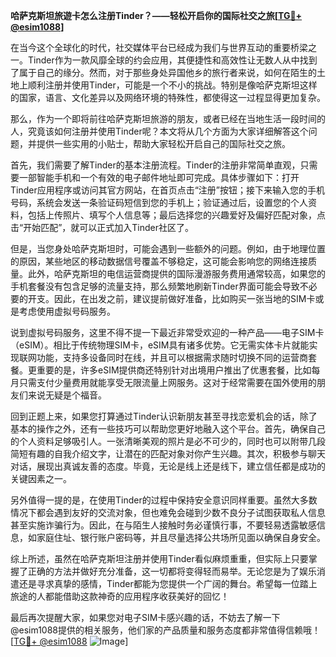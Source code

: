 **哈萨克斯坦旅遊卡怎么注册Tinder？——轻松开启你的国际社交之旅[[TG💪+ @esim1088](https://t.me/s/esim1088)]**

在当今这个全球化的时代，社交媒体平台已经成为我们与世界互动的重要桥梁之一。Tinder作为一款风靡全球的约会应用，其便捷性和高效性让无数人从中找到了属于自己的缘分。然而，对于那些身处异国他乡的旅行者来说，如何在陌生的土地上顺利注册并使用Tinder，可能是一个不小的挑战。特别是像哈萨克斯坦这样的国家，语言、文化差异以及网络环境的特殊性，都使得这一过程显得更加复杂。

那么，作为一个即将前往哈萨克斯坦旅游的朋友，或者已经在当地生活一段时间的人，究竟该如何注册并使用Tinder呢？本文将从几个方面为大家详细解答这个问题，并提供一些实用的小贴士，帮助大家轻松开启自己的国际社交之旅。

首先，我们需要了解Tinder的基本注册流程。Tinder的注册非常简单直观，只需要一部智能手机和一个有效的电子邮件地址即可完成。具体步骤如下：打开Tinder应用程序或访问其官方网站，在首页点击“注册”按钮；接下来输入您的手机号码，系统会发送一条验证码短信到您的手机上；验证通过后，设置您的个人资料，包括上传照片、填写个人信息等；最后选择您的兴趣爱好及偏好匹配对象，点击“开始匹配”，就可以正式加入Tinder社区了。

但是，当您身处哈萨克斯坦时，可能会遇到一些额外的问题。例如，由于地理位置的原因，某些地区的移动数据信号覆盖不够稳定，这可能会影响您的网络连接质量。此外，哈萨克斯坦的电信运营商提供的国际漫游服务费用通常较高，如果您的手机套餐没有包含足够的流量支持，那么频繁地刷新Tinder界面可能会导致不必要的开支。因此，在出发之前，建议提前做好准备，比如购买一张当地的SIM卡或是考虑使用虚拟号码服务。

说到虚拟号码服务，这里不得不提一下最近非常受欢迎的一种产品——电子SIM卡（eSIM）。相比于传统物理SIM卡，eSIM具有诸多优势。它无需实体卡片就能实现联网功能，支持多设备同时在线，并且可以根据需求随时切换不同的运营商套餐。更重要的是，许多eSIM提供商还特别针对出境用户推出了优惠套餐，比如每月只需支付少量费用就能享受无限流量上网服务。这对于经常需要在国外使用的朋友们来说无疑是个福音。

回到正题上来，如果您打算通过Tinder认识新朋友甚至寻找恋爱机会的话，除了基本的操作之外，还有一些技巧可以帮助您更好地融入这个平台。首先，确保自己的个人资料足够吸引人。一张清晰美观的照片是必不可少的，同时也可以附带几段简短有趣的自我介绍文字，让潜在的匹配对象对你产生兴趣。其次，积极参与聊天对话，展现出真诚友善的态度。毕竟，无论是线上还是线下，建立信任都是成功的关键因素之一。

另外值得一提的是，在使用Tinder的过程中保持安全意识同样重要。虽然大多数情况下都会遇到友好的交流对象，但也难免会碰到少数不良分子试图获取私人信息甚至实施诈骗行为。因此，在与陌生人接触时务必谨慎行事，不要轻易透露敏感信息，如家庭住址、银行账户密码等，并且尽量选择公共场所见面以确保自身安全。

综上所述，虽然在哈萨克斯坦注册并使用Tinder看似麻烦重重，但实际上只要掌握了正确的方法并做好充分准备，这一切都将变得轻而易举。无论您是为了娱乐消遣还是寻求真挚的感情，Tinder都能为您提供一个广阔的舞台。希望每一位踏上旅途的人都能借助这款神奇的应用程序收获美好的回忆！

最后再次提醒大家，如果您对电子SIM卡感兴趣的话，不妨去了解一下@esim1088提供的相关服务，他们家的产品质量和服务态度都非常值得信赖哦！[[TG💪+ @esim1088](https://t.me/s/esim1088) ![Image](https://i.postimg.cc/4NQfJmqS/Snipaste-2025-05-13-00-14-12.png)]